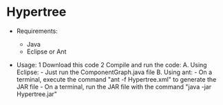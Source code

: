 # Hypertree

- Requirements:
  - Java
  - Eclipse or Ant
  
- Usage:
  1 Download this code
  2 Compile and run the code:
    A. Using Eclipse:
      - Just run the ComponentGraph.java file
    B. Using ant:
      - On a terminal, execute the command "ant -f Hypertree.xml" to generate the JAR file
      - On a terminal, run the JAR file with the command "java -jar Hypertree.jar"
  
